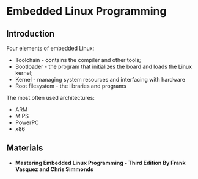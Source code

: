# Embedded Linux Programming

## Introduction

Four elements of embedded Linux:

  * Toolchain - contains the compiler and other tools;
  * Bootloader - the program that initializes the board and loads the Linux kernel;
  * Kernel - managing system resources and interfacing with hardware
  * Root filesystem - the libraries and programs

The most often used architectures:
  * ARM
  * MIPS
  * PowerPC
  * x86

## Materials
* __Mastering Embedded Linux Programming - Third Edition
    By Frank Vasquez and Chris Simmonds__










